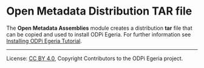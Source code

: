 <!-- SPDX-License-Identifier: CC-BY-4.0 -->
<!-- Copyright Contributors to the ODPi Egeria project. -->

# Open Metadata Distribution TAR file

The **Open Metadata Assemblies** module creates a distribution **tar** file that can be copied
and used to install ODPi Egeria.   For further information see
[Installing ODPi Egeria Tutorial](../../open-metadata-resources/open-metadata-tutorials/building-egeria-tutorial/task-installing-egeria.md).

----
License: [CC BY 4.0](https://creativecommons.org/licenses/by/4.0/),
Copyright Contributors to the ODPi Egeria project.



 